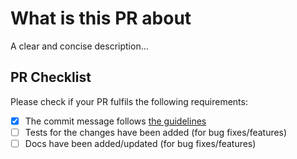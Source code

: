 # What is this PR about

<!-- ✍️--> A clear and concise description...

## PR Checklist

Please check if your PR fulfils the following requirements:

- [x] The commit message follows [the guidelines](https://github.com/scullyio/scully/blob/main/CONTRIBUTING.md#commit)
- [ ] Tests for the changes have been added (for bug fixes/features)
- [ ] Docs have been added/updated (for bug fixes/features)
